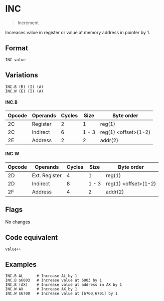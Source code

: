 # INC

> Increment

Increases value in register or value at memory address in pointer by 1.

## Format 

`INC value`

## Variations

```
INC.B (R) (I) (A)
INC.W (E) (I) (A)
```

#### INC.B

| Opcode | Operands | Cycles | Size  | Byte order            |
|--------|----------|--------|-------|-----------------------|
| 2C     | Register | 2      | 1     | reg(1)                |
| 2C     | Indirect | 6      | 1 - 3 | reg(1) \<offset>(1-2) |
| 2E     | Address  | 2      | 2     | addr(2)               |

#### INC.W

| Opcode | Operands      | Cycles | Size  | Byte order            |
|--------|---------------|--------|-------|-----------------------|
| 2D     | Ext. Register | 4      | 1     | reg(1)                |
| 2D     | Indirect      | 8      | 1 - 3 | reg(1) \<offset>(1-2) |
| 2F     | Address       | 4      | 2     | addr(2)               |

## Flags

No changes

## Code equivalent

```
value++
```

## Examples

```
INC.B AL      # Increase AL by 1
INC.B $6003   # Increase value at 6003 by 1
INC.B (AX)    # Increase value at address in AX by 1
INC.W AX      # Increase AX by 1
INC.W $6700   # Increase value at [6700,6701] by 1
```